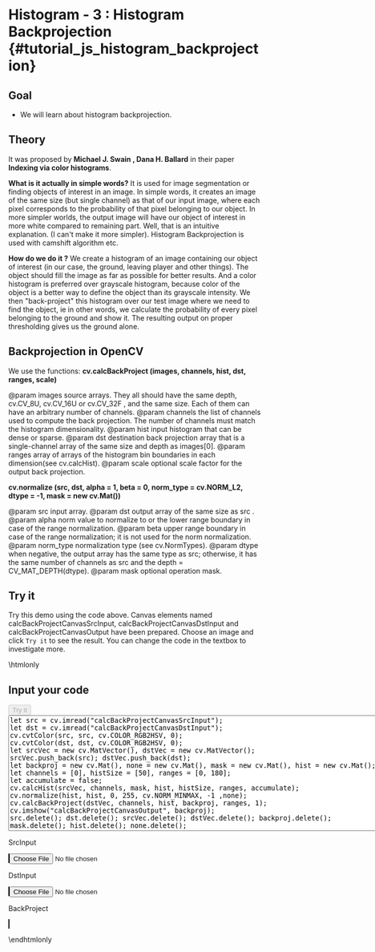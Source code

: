 Histogram - 3 : Histogram Backprojection {#tutorial_js_histogram_backprojection}
========================================

Goal
----

-   We will learn about histogram backprojection.

Theory
------

It was proposed by **Michael J. Swain , Dana H. Ballard** in their paper **Indexing via color
histograms**.

**What is it actually in simple words?** It is used for image segmentation or finding objects of
interest in an image. In simple words, it creates an image of the same size (but single channel) as
that of our input image, where each pixel corresponds to the probability of that pixel belonging to
our object. In more simpler worlds, the output image will have our object of interest in more white
compared to remaining part. Well, that is an intuitive explanation. (I can't make it more simpler).
Histogram Backprojection is used with camshift algorithm etc.

**How do we do it ?** We create a histogram of an image containing our object of interest (in our
case, the ground, leaving player and other things). The object should fill the image as far as
possible for better results. And a color histogram is preferred over grayscale histogram, because
color of the object is a better way to define the object than its grayscale intensity. We then
"back-project" this histogram over our test image where we need to find the object, ie in other
words, we calculate the probability of every pixel belonging to the ground and show it. The
resulting output on proper thresholding gives us the ground alone.

Backprojection in OpenCV
------------------------

We use the functions: **cv.calcBackProject (images, channels, hist, dst, ranges, scale)** 

@param images       source arrays. They all should have the same depth, cv.CV_8U, cv.CV_16U or cv.CV_32F , and the same size. Each of them can have an arbitrary number of channels.
@param channels     the list of channels used to compute the back projection. The number of channels must match the histogram dimensionality. 
@param hist         input histogram that can be dense or sparse.
@param dst          destination back projection array that is a single-channel array of the same size and depth as images[0].
@param ranges       array of arrays of the histogram bin boundaries in each dimension(see cv.calcHist).
@param scale        optional scale factor for the output back projection.

**cv.normalize (src, dst, alpha = 1, beta = 0, norm_type = cv.NORM_L2, dtype = -1, mask = new cv.Mat())** 

@param src        input array.
@param dst        output array of the same size as src .
@param alpha      norm value to normalize to or the lower range boundary in case of the range normalization.
@param beta       upper range boundary in case of the range normalization; it is not used for the norm normalization.
@param norm_type  normalization type (see cv.NormTypes).
@param dtype      when negative, the output array has the same type as src; otherwise, it has the same number of channels as src and the depth = CV_MAT_DEPTH(dtype).
@param mask       optional operation mask.

Try it
------

Try this demo using the code above. Canvas elements named calcBackProjectCanvasSrcInput, calcBackProjectCanvasDstInput and calcBackProjectCanvasOutput have been prepared. Choose an image and
click `Try it` to see the result. You can change the code in the textbox to investigate more.


\htmlonly
<!DOCTYPE html>
<head>
<style>
canvas {
    border: 1px solid black;
}
.err {
    color: red;
}
</style>
</head>
<body>
<div id="calcBackProjectCodeArea">
<h2>Input your code</h2>
<button id="calcBackProjectTryIt" disabled="true" onclick="calcBackProjectExecuteCode()">Try it</button><br>
<textarea rows="15" cols="90" id="calcBackProjectTestCode" spellcheck="false">
let src = cv.imread("calcBackProjectCanvasSrcInput");
let dst = cv.imread("calcBackProjectCanvasDstInput");
cv.cvtColor(src, src, cv.COLOR_RGB2HSV, 0);
cv.cvtColor(dst, dst, cv.COLOR_RGB2HSV, 0);
let srcVec = new cv.MatVector(), dstVec = new cv.MatVector();
srcVec.push_back(src); dstVec.push_back(dst);
let backproj = new cv.Mat(), none = new cv.Mat(), mask = new cv.Mat(), hist = new cv.Mat();
let channels = [0], histSize = [50], ranges = [0, 180];
let accumulate = false;
cv.calcHist(srcVec, channels, mask, hist, histSize, ranges, accumulate);
cv.normalize(hist, hist, 0, 255, cv.NORM_MINMAX, -1 ,none);
cv.calcBackProject(dstVec, channels, hist, backproj, ranges, 1);
cv.imshow("calcBackProjectCanvasOutput", backproj);
src.delete(); dst.delete(); srcVec.delete(); dstVec.delete(); backproj.delete(); mask.delete(); hist.delete(); none.delete();
</textarea>
<p class="err" id="calcBackProjectErr"></p>
</div>
<div id="calcBackProjectShowcase">
    <div>
   	    <p>SrcInput</p>
        <canvas id="calcBackProjectCanvasSrcInput"></canvas>
        <input type="file" id="calcBackProjectSrcInput" name="file" />
    </div>
    <div>
    	<p>DstInput</p>
        <canvas id="calcBackProjectCanvasDstInput"></canvas>
        <input type="file" id="calcBackProjectDstInput" name="file" />
    </div>
    <div>
    	<p>BackProject</p>
        <canvas id="calcBackProjectCanvasOutput"></canvas>
    </div>
</div>
<script src="utils.js"></script>
<script async src="opencv.js" id="opencvjs"></script>
<script>
function calcBackProjectExecuteCode() {
    let calcBackProjectText = document.getElementById("calcBackProjectTestCode").value;
    try {
        eval(calcBackProjectText);
        document.getElementById("calcBackProjectErr").innerHTML = " ";
    } catch(err) {
        document.getElementById("calcBackProjectErr").innerHTML = err;
    }
}

loadImageToCanvas("handSrc.jpg", "calcBackProjectCanvasSrcInput");
loadImageToCanvas("handDst.jpg", "calcBackProjectCanvasDstInput");

let calcBackProjectSrcInputElement = document.getElementById("calcBackProjectSrcInput");
calcBackProjectSrcInputElement.addEventListener("change", calcBackProjectSrcHandleFiles, false);
function calcBackProjectSrcHandleFiles(e) {
    let calcBackProjectSrcUrl = URL.createObjectURL(e.target.files[0]);
    loadImageToCanvas(calcBackProjectSrcUrl, "calcBackProjectCanvasSrcInput");
}

let calcBackProjectDstInputElement = document.getElementById("calcBackProjectDstInput");
calcBackProjectDstInputElement.addEventListener("change", calcBackProjectDstHandleFiles, false);
function calcBackProjectDstHandleFiles(e) {
    let calcBackProjectDstUrl = URL.createObjectURL(e.target.files[0]);
    loadImageToCanvas(calcBackProjectDstUrl, "calcBackProjectCanvasDstInput");
}

function onReady() {
    document.getElementById("calcBackProjectTryIt").disabled = false;
}
if (typeof cv !== 'undefined') {
    onReady();
} else {
    document.getElementById("opencvjs").onload = onReady;
}
</script>
</body>
\endhtmlonly
